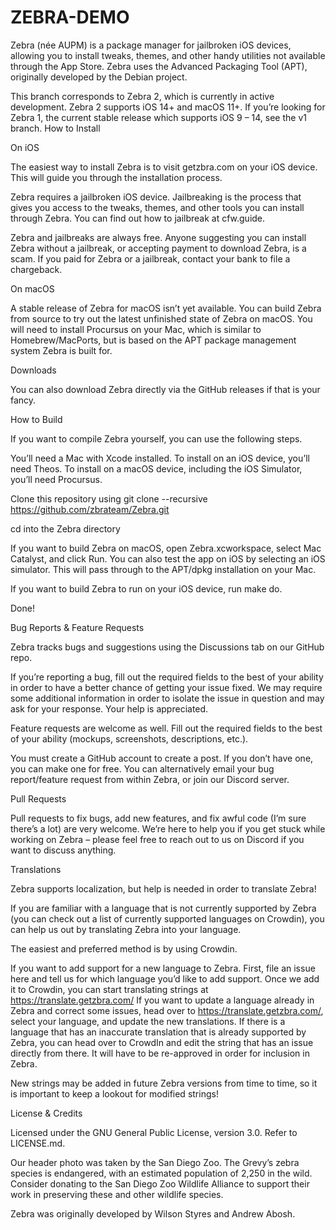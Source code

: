 # ZEBRA-DEMO

Zebra (née AUPM) is a package manager for jailbroken iOS devices, allowing you to install tweaks, themes, and other handy utilities not available through the App Store. Zebra uses the Advanced Packaging Tool (APT), originally developed by the Debian project.

This branch corresponds to Zebra 2, which is currently in active development. Zebra 2 supports iOS 14+ and macOS 11+. If you’re looking for Zebra 1, the current stable release which supports iOS 9 – 14, see the v1 branch.
How to Install

On iOS

The easiest way to install Zebra is to visit getzbra.com on your iOS device. This will guide you through the installation process.

Zebra requires a jailbroken iOS device. Jailbreaking is the process that gives you access to the tweaks, themes, and other tools you can install through Zebra. You can find out how to jailbreak at cfw.guide.

Zebra and jailbreaks are always free. Anyone suggesting you can install Zebra without a jailbreak, or accepting payment to download Zebra, is a scam. If you paid for Zebra or a jailbreak, contact your bank to file a chargeback.

On macOS

A stable release of Zebra for macOS isn’t yet available. You can build Zebra from source to try out the latest unfinished state of Zebra on macOS. You will need to install Procursus on your Mac, which is similar to Homebrew/MacPorts, but is based on the APT package management system Zebra is built for.

Downloads

You can also download Zebra directly via the GitHub releases if that is your fancy.

How to Build

If you want to compile Zebra yourself, you can use the following steps.

You’ll need a Mac with Xcode installed. To install on an iOS device, you’ll need Theos. To install on a macOS device, including the iOS Simulator, you’ll need Procursus.

Clone this repository using git clone --recursive https://github.com/zbrateam/Zebra.git

cd into the Zebra directory

If you want to build Zebra on macOS, open Zebra.xcworkspace, select Mac Catalyst, and click Run. You can also test the app on iOS by selecting an iOS simulator. This will pass through to the APT/dpkg installation on your Mac.

If you want to build Zebra to run on your iOS device, run make do.

Done!

Bug Reports & Feature Requests

Zebra tracks bugs and suggestions using the Discussions tab on our GitHub repo.

If you’re reporting a bug, fill out the required fields to the best of your ability in order to have a better chance of getting your issue fixed. We may require some additional information in order to isolate the issue in question and may ask for your response. Your help is appreciated.

Feature requests are welcome as well. Fill out the required fields to the best of your ability (mockups, screenshots, descriptions, etc.).

You must create a GitHub account to create a post. If you don’t have one, you can make one for free. You can alternatively email your bug report/feature request from within Zebra, or join our Discord server.

Pull Requests

Pull requests to fix bugs, add new features, and fix awful code (I’m sure there’s a lot) are very welcome. We’re here to help you if you get stuck while working on Zebra – please feel free to reach out to us on Discord if you want to discuss anything.

Translations

Zebra supports localization, but help is needed in order to translate Zebra!

If you are familiar with a language that is not currently supported by Zebra (you can check out a list of currently supported languages on Crowdin), you can help us out by translating Zebra into your language.

The easiest and preferred method is by using Crowdin.

If you want to add support for a new language to Zebra. First, file an issue here and tell us for which language you’d like to add support. Once we add it to Crowdin, you can start translating strings at https://translate.getzbra.com/
If you want to update a language already in Zebra and correct some issues, head over to https://translate.getzbra.com/, select your language, and update the new translations.
If there is a language that has an inaccurate translation that is already supported by Zebra, you can head over to CrowdIn and edit the string that has an issue directly from there. It will have to be re-approved in order for inclusion in Zebra.

New strings may be added in future Zebra versions from time to time, so it is important to keep a lookout for modified strings!

License & Credits

Licensed under the GNU General Public License, version 3.0. Refer to LICENSE.md.

Our header photo was taken by the San Diego Zoo. The Grevy’s zebra species is endangered, with an estimated population of 2,250 in the wild. Consider donating to the San Diego Zoo Wildlife Alliance to support their work in preserving these and other wildlife species.

Zebra was originally developed by Wilson Styres and Andrew Abosh.
